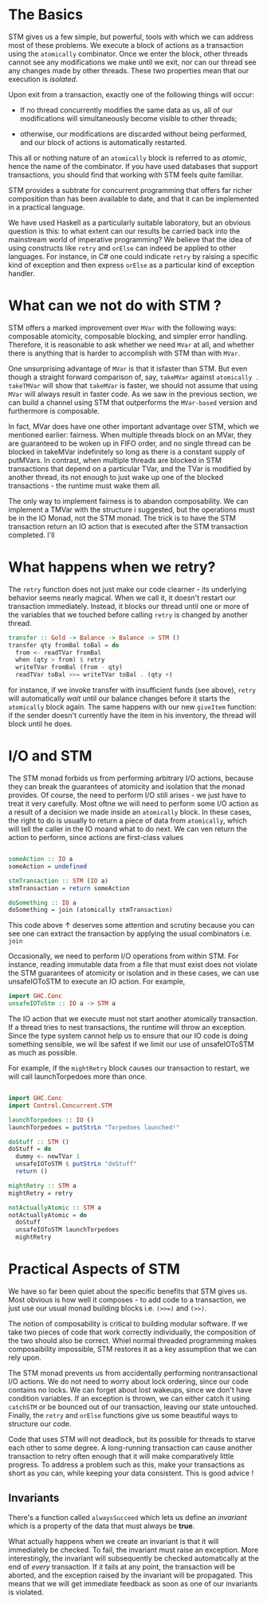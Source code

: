 # The Basics

STM gives us a few simple, but powerful, tools with which we can address most
of these problems. We execute a block of actions as a transaction using the
`atomically` combinator. Once we enter the block, other threads cannot see any
modifications we make until we exit, nor can our thread see any changes made by
other threads. These two properties mean that our execution is _isolated_.

Upon exit from a transaction, exactly one of the following things will occur:

- If no thread concurrently modifies the same data as us, all of our
  modifications will simultaneously become visible to other threads;

- otherwise, our modifications are discarded without being performed, and our
  block of actions is automatically restarted.

This all or nothing nature of an `atomically` block is referred to as _atomic_,
hence the name of the combinator. If you have used databases that support
transactions, you should find that working with STM feels quite familiar.



STM provides a subtrate for concurrent programming that offers far richer
composition than has been available to date, and that it can be implemented in
a practical language.

We have used Haskell as a particularly suitable laboratory, but an obvious
question is this: to what extent can our results be carried back into the
mainstream world of imperative programming? We believe that the idea of using
constructs like `retry` and `orElse` can indeed be applied to other languages.
For instance, in C# one could indicate `retry` by raising a specific kind of
exception and then express `orElse` as a particular kind of exception handler.

# What can we not do with STM ?

STM offers a marked improvement over `MVar` with the following ways: composable
atomicity, composable blocking, and simpler error handling. Therefore, it is
reasonable to ask whether we need `MVar` at all, and whether there is anything
that is harder to accomplish with STM than with `MVar`. 

One unsurprising advantage of `MVar` is that it isfaster than STM. But even
though a straight forward comparison of, say, `takeMVar` against `atomically .
takeTMVar` will show that `takeMVar` is faster, we should not assume that using
`MVar` will always result in faster code. As we saw in the previous section, we
can build a channel using STM that outperforms the `MVar-based` version and
furthermore is composable.

In fact, MVar does have one other important advantage over STM, which we
mentioned earlier: fairness. When multiple threads block on an MVar, they are
guaranteed to be woken up in FIFO order, and no single thread can be blocked in
takeMVar indefinitely so long as there is a constant supply of putMVars.
In contrast, when multiple threads are blocked in STM transactions that depend
on a particular TVar, and the TVar is modified by another thread, its not
enough to just wake up one of the blocked transactions - the runtime must wake
them all.


The only way to implement fairness is to abandon composability. We can
implement a TMVar with the structure i suggested, but the operations must be in
the IO Monad, not the STM monad. The trick is to have the STM transaction
return an IO action that is executed after the STM transaction completed. I'll 


# What happens when we retry?

The `retry` function does not just make our code clearner - its underlying
behavior seems nearly magical. When we call it, it doesn't restart our
transaction immediately. Instead, it blocks our thread until one or more of the
variables that we touched before calling `retry` is changed by another thread.

```haskell
transfer :: Gold -> Balance -> Balance -> STM ()
transfer qty fromBal toBal = do
  from <- readTVar fromBal
  when (qty > from) $ retry
  writeTVar fromBal (from - qty)
  readTVar toBal >>= writeTVar toBal . (qty +)
```
for instance, if we invoke transfer with insufficient funds (see above),
`retry` will automatically _wait_ until our balance changes before it starts
the `atomically` block again. The same happens with our new `giveItem`
function: if the sender doesn't currently have the item in his inventory, the
thread will block until he does.


# I/O and STM

The STM monad forbids us from performing arbitrary I/O actions, because they
can break the guarantees of atomicity and isolation that the monad provides. Of
course, the need to perform I/O still arises - we just have to treat it very
carefully. Most oftne we will need to perform some I/O action as a result of a
decision we made inside an `atomically` block. In these cases, the right to do
is usually to return a piece of data from `atomically`, which will tell the
caller in the IO moand what to do next. We can ven return the action to
perform, since actions are first-class values

```haskell

someAction :: IO a
someAction = undefined

stmTransaction :: STM (IO a)
stmTransaction = return someAction

doSomething :: IO a
doSomething = join (atomically stmTransaction)
```

This code above ↑ deserves some attention and scrutiny because you can see one
can extract the transaction by applying the usual combinators i.e. `join`

Occasionally, we need to perform I/O operations from within STM. For instance,
reading immutable data from a file that must exist does not violate the STM
guarantees of atomicity or isolation and in these cases, we can use
unsafeIOToSTM to execute an IO action. For example,
```haskell
import GHC.Conc
unsafeIOToStm :: IO a -> STM a
```

The IO action that we execute must not start another atomically transaction.
If a thread tries to nest transactions, the runtime will throw an exception.
Since the type system cannot help us to ensure that our IO code is doing
something sensible, we wil lbe safest if we limit our use of unsafeIOToSTM as
much as possible.

For example, if the `mightRetry` block causes our transaction to restart, we
will call launchTorpedoes more than once.
```haskell

import GHC.Conc
import Control.Concurrent.STM

launchTorpedoes :: IO ()
launchTorpedoes = putStrLn "Torpedoes launched!"

doStuff :: STM ()
doStuff = do
  dummy <- newTVar 1
  unsafeIOToSTM $ putStrLn "doStuff"
  return ()

mightRetry :: STM a
mightRetry = retry

notActuallyAtomic :: STM a
notActuallyAtomic = do
  doStuff
  unsafeIOToSTM launchTorpedoes
  mightRetry

```

# Practical Aspects of STM

We have so far been quiet about the specific benefits that STM gives us. Most
obvious is how well it composes - to add code to a transaction, we just use our
usual monad building blocks i.e. `(>>=)` and `(>>)`.

The notion of composability is critical to building modular software. If we
take two pieces of code that work correctly individually, the composition of
the two should also be correct. Whiel normal threaded programming makes
composaibility impossible, STM restores it as a key assumption that we can rely
upon.

The STM monad prevents us from accidentally performing nontransactional I/O
actions. We do not need to worry about lock ordering, since our code contains
no locks. We can forget about lost wakeups, since we don't have condition
variables. If an exception is thrown, we can either catch it using `catchSTM`
or be bounced out of our transaction, leaving our state untouched. Finally, the
`retry` and `orElse` functions give us some beautiful ways to structure our
code.

Code that uses STM will not deadlock, but its possible for threads to starve
each other to some degree. A long-running transaction can cause another
transaction to retry often enough that it will make comparatively little
progress. To address a problem such as this, make your transactions as short as
you can, while keeping your data consistent. This is good advice !

## Invariants

There's a function called `alwaysSucceed` which lets us define an _invariant_
which is a property of the data that must always be __true__.

What actually happens when we create an invariant is that it will immediately
be checked. To fail, the invariant must raise an exception. More interestingly,
the invariant will subsequently be checked automatically at the end of _every_
transaction. If it fails at any point, the transaction will be aborted, and the
exception raised by the invariant will be propagated. This means that we will
get immediate feedback as soon as one of our invariants is violated.


